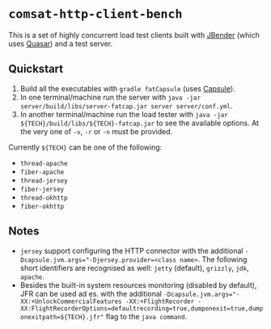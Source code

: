 # `comsat-http-client-bench`

This is a set of highly concurrent load test clients built with [JBender](https://github.com/pinterest/jbender) (which uses [Quasar](http://www.paralleluniverse.co/quasar/)) and a test server.

## Quickstart

1. Build all the executables with `gradle fatCapsule` (uses [Capsule](http://capsule.io)).
2. In one terminal/machine run the server with `java -jar server/build/libs/server-fatcap.jar server server/conf.yml`.
3. In another terminal/machine run the load tester with `java -jar ${TECH}/build/libs/${TECH}-fatcap.jar` to see the available options. At the very one of `-v`, `-r` or `-n` must be provided.

Currently `${TECH}` can be one of the following:

* `thread-apache`
* `fiber-apache`
* `thread-jersey`
* `fiber-jersey`
* `thread-okhttp`
* `fiber-okhttp`

## Notes

* `jersey` support configuring the HTTP connector with the additional `-Dcapsule.jvm.args="-Djersey.provider=<class name>`. The following short identifiers are recognised as well: `jetty` (default), `grizzly`, `jdk`, `apache`.
* Besides the built-in system resources monitoring (disabled by default), JFR can be used ad es. with the additional `-Dcapsule.jvm.args="-XX:+UnlockCommercialFeatures -XX:+FlightRecorder -XX:FlightRecorderOptions=defaultrecording=true,dumponexit=true,dumponexitpath=${TECH}.jfr"` flag to the `java command`.
